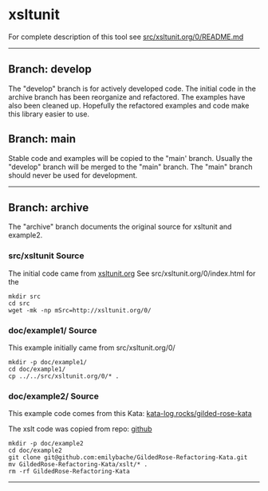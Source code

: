 # xsltunit

For complete description of this tool see
[src/xsltunit.org/0/README.md](src/xsltunit.org/0/README.md)

----

## Branch: develop

The "develop" branch is for actively developed code. The initial code
in the archive branch has been reorganize and refactored. The examples
have also been cleaned up. Hopefully the refactored examples and code
make this library easier to use.

## Branch: main

Stable code and examples will be copied to the "main' branch. Usually
the "develop" branch will be merged to the "main" branch. The "main"
branch should never be used for development.

----

## Branch: archive

The "archive" branch documents the original source for xsltunit and example2.

### src/xsltunit Source

The initial code came from [xsltunit.org](http://xsltunit.org/0/)
See src/xsltunit.org/0/index.html for the 

    mkdir src
    cd src
    wget -mk -np mSrc=http://xsltunit.org/0/

### doc/example1/ Source

This example initially came from src/xsltunit.org/0/

    mkdir -p doc/example1/
    cd doc/example1/
    cp ../../src/xsltunit.org/0/* .

### doc/example2/ Source

This example code comes from this Kata:
[kata-log.rocks/gilded-rose-kata](https://kata-log.rocks/gilded-rose-kata)

The xslt code was copied from repo:
[github](https://github.com/emilybache/GildedRose-Refactoring-Kata/tree/main/xslt)

    mkdir -p doc/example2
    cd doc/example2
    git clone git@github.com:emilybache/GildedRose-Refactoring-Kata.git
    mv GildedRose-Refactoring-Kata/xslt/* .
    rm -rf GildedRose-Refactoring-Kata

----


